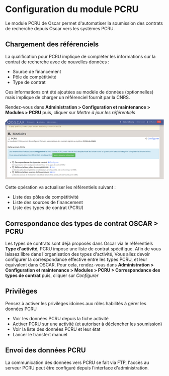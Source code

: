 # Configuration du module PCRU

Le module PCRU de Oscar permet d'automatiser la soumission des contrats de recherche depuis Oscar vers les systèmes PCRU.

## Chargement des référenciels

La qualification pour PCRU implique de compléter les informations sur la contrat de recherche avec de nouvelles données : 

 - Source de financement
 - Pôle de compétitivité
 - Type de contrat

Ces informations ont été ajoutées au modèle de données (optionnelles) mais implique de charger un référenciel fournit par la CNRS.

Rendez-vous dans **Administration > Configuration et maintenance > Modules > PCRU** puis, cliquer sur *Mettre à jour les référentiels* 

![Configuration PCRU](images/pcru-config.png)

Cette opération va actualiser les référentiels suivant : 

 - Liste des pôles de compétitivité
 - Liste des sources de financement
 - Liste des types de contrat (PCRU)

## Correspondance des types de contrat OSCAR > PCRU

Les types de contrats sont déjà proposés dans Oscar via le référentiels **Type d'activité**, PCRU impose une liste de contrat spécifique. Afin de vous laissez libre dans l'organisation des types d'activité, Vous allez devoir configurer la correspondance effective entre les types PCRU, et leur équivalent dans OSCAR. Pour cela, rendez-vous dans **Administration > Configuration et maintenance > Modules > PCRU > Correspondance des types de contrat** puis, cliquer sur *Configurer*

## Privilèges

Pensez à activer les privilèges idoines aux rôles habilités à gérer les données PCRU

 - Voir les données PCRU depuis la fiche activité
 - Activer PCRU sur une activité (et autoriser à déclencher les soumission)
 - Voir la liste des données PCRU et leur état
 - Lancer le transfert manuel

## Envoi des données PCRU

La communication des donnèes vers PCRU se fait via FTP, l'accès au serveur PCRU peut être configuré depuis l'interface d'administration.
